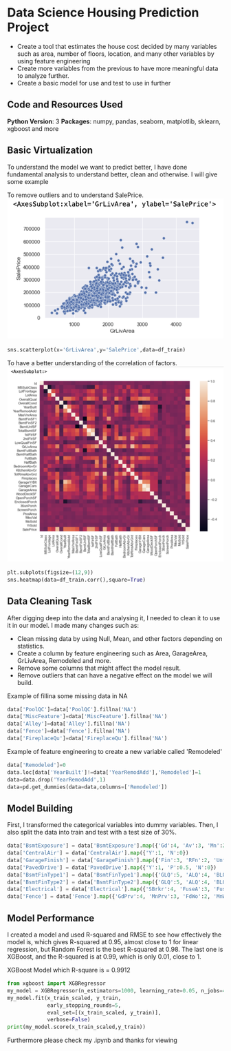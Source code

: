 # Data Science Housing Prediction Project
- Create a tool that estimates the house cost decided by many variables such as area, number of floors, location, and many other variables by using feature engineering
- Create more variables from the previous to have more meaningful data to analyze further.
- Create a basic model for use and test to use in further

## Code and Resources Used
**Python Version**: 3
**Packages**: numpy, pandas, seaborn, matplotlib, sklearn, xgboost and more

## Basic Virtualization
To understand the model we want to predict better, I have done fundamental analysis to understand better, clean and otherwise. I will give some example

To remove outliers and to understand SalePrice.
![SalePrice](https://github.com/northpr/HousingPrediction_Kaggle/blob/main/images/Screen%20Shot%202564-10-28%20at%2000.00.13.png?raw=true)
```Python
sns.scatterplot(x='GrLivArea',y='SalePrice',data=df_train)
```

To have a better understanding of the correlation of factors.
![Correlation](https://github.com/northpr/HousingPrediction_Kaggle/blob/main/images/Screen%20Shot%202564-10-28%20at%2000.00.32.png?raw=true)
```Python
plt.subplots(figsize=(12,9))
sns.heatmap(data=df_train.corr(),square=True)
```


## Data Cleaning Task
After digging deep into the data and analysing it, I needed to clean it to use it in our model. I made many changes such as:
- Clean missing data by using Null, Mean, and other factors depending on statistics.
- Create a column by feature engineering such as Area, GarageArea, GrLivArea, Remodeled and more.
- Remove some columns that might affect the model result.
- Remove outliers that can have a negative effect on the model we will build.

Example of fillina some missing data in NA
```Python
data['PoolQC']=data['PoolQC'].fillna('NA')
data['MiscFeature']=data['MiscFeature'].fillna('NA')
data['Alley']=data['Alley'].fillna('NA')
data['Fence']=data['Fence'].fillna('NA')
data['FireplaceQu']=data['FireplaceQu'].fillna('NA')
```

Example of feature engineering to create a new variable called 'Remodeled'
```Python
data['Remodeled']=0
data.loc[data['YearBuilt']!=data['YearRemodAdd'],'Remodeled']=1
data=data.drop('YearRemodAdd',1)
data=pd.get_dummies(data=data,columns=['Remodeled'])
```

## Model Building
First, I transformed the categorical variables into dummy variables. Then, I also split the data into train and test with a test size of 30%.

```Python
data['BsmtExposure'] = data['BsmtExposure'].map({'Gd':4, 'Av':3, 'Mn':2, 'No':1, 'NA':0})
data['CentralAir'] = data['CentralAir'].map({'Y':1, 'N':0})
data['GarageFinish'] = data['GarageFinish'].map({'Fin':3, 'RFn':2, 'Unf':1, 'NA':0})
data['PavedDrive'] = data['PavedDrive'].map({'Y':1, 'P':0.5, 'N':0})
data['BsmtFinType1'] = data['BsmtFinType1'].map({'GLQ':5, 'ALQ':4, 'BLQ':3, 'Rec':2, 'LwQ':1, 'Unf':0})
data['BsmtFinType2'] = data['BsmtFinType2'].map({'GLQ':5, 'ALQ':4, 'BLQ':3, 'Rec':2, 'LwQ':1, 'Unf':0})
data['Electrical'] = data['Electrical'].map({'SBrkr':4, 'FuseA':3, 'FuseF':2, 'FuseP':1, 'Mix':0})
data['Fence'] = data['Fence'].map({'GdPrv':4, 'MnPrv':3, 'FdWo':2, 'MnWw':1, 'NA':0})
```

## Model Performance
I created a model and used R-squared and RMSE to see how effectively the model is, which gives R-squared at 0.95, almost close to 1 for linear regression, but Random Forest is the best R-squared at 0.98. The last one is XGBoost, and the R-squared is at 0.99, which is only 0.01, close to 1.

XGBoost Model which R-square is = 0.9912
```Python
from xgboost import XGBRegressor
my_model = XGBRegressor(n_estimators=1000, learning_rate=0.05, n_jobs=4)
my_model.fit(x_train_scaled, y_train, 
             early_stopping_rounds=5, 
             eval_set=[(x_train_scaled, y_train)], 
             verbose=False)
print(my_model.score(x_train_scaled,y_train))
```
Furthermore please check my .ipynb and thanks for viewing
